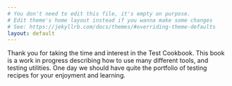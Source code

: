 ```yaml
---
# You don't need to edit this file, it's empty on purpose.
# Edit theme's home layout instead if you wanna make some changes
# See: https://jekyllrb.com/docs/themes/#overriding-theme-defaults
layout: default
---
```


Thank you for taking the time and interest in the Test Cookbook. This book is a work in progress describing how to use many different tools, and testing utilities. One day we should have quite the portfolio of testing recipes for your enjoyment and learning.